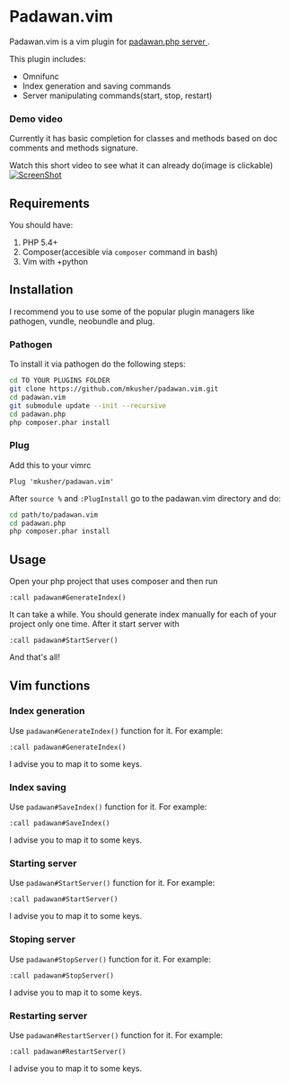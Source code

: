 Padawan.vim
===========

Padawan.vim is a vim plugin for [padawan.php server
](https://github.com/mkusher/padawan.php).

This plugin includes:
- Omnifunc
- Index generation and saving commands
- Server manipulating commands(start, stop, restart)

### Demo video

Currently it has basic completion for classes and methods based on doc comments
and methods signature.

Watch this short video to see what it can already do(image is clickable)
[![ScreenShot](http://i1.ytimg.com/vi/Y54P2N1T6-I/maxresdefault.jpg)](https://www.youtube.com/watch?v=Y54P2N1T6-I)

Requirements
------------

You should have:

1. PHP 5.4+
2. Composer(accesible via `composer` command in bash)
3. Vim with +python

Installation
------------

I recommend you to use some of the popular plugin managers like pathogen,
vundle, neobundle and plug.

### Pathogen

To install it via pathogen do the following steps:
```bash
cd TO YOUR PLUGINS FOLDER
git clone https://github.com/mkusher/padawan.vim.git
cd padawan.vim
git submodule update --init --recursive
cd padawan.php
php composer.phar install
```

### Plug
Add this to your vimrc
```vim
Plug 'mkusher/padawan.vim'
```

After `source %` and `:PlugInstall` go to the padawan.vim directory and do:

```bash
cd path/to/padawan.vim
cd padawan.php
php composer.phar install
```

Usage
-----

Open your php project that uses composer and then run
```
:call padawan#GenerateIndex()
```

It can take a while. You should generate index manually for each of your
project only one time. After it start server with
```
:call padawan#StartServer()
```
And that's all!

Vim functions
-------------

### Index generation
Use `padawan#GenerateIndex()` function for it. For example:
```vim
:call padawan#GenerateIndex()
```
I advise you to map it to some keys.

### Index saving
Use `padawan#SaveIndex()` function for it. For example:
```vim
:call padawan#SaveIndex()
```
I advise you to map it to some keys.

### Starting server
Use `padawan#StartServer()` function for it. For example:
```vim
:call padawan#StartServer()
```
I advise you to map it to some keys.

### Stoping server
Use `padawan#StopServer()` function for it. For example:
```vim
:call padawan#StopServer()
```
I advise you to map it to some keys.

### Restarting server
Use `padawan#RestartServer()` function for it. For example:
```vim
:call padawan#RestartServer()
```
I advise you to map it to some keys.

